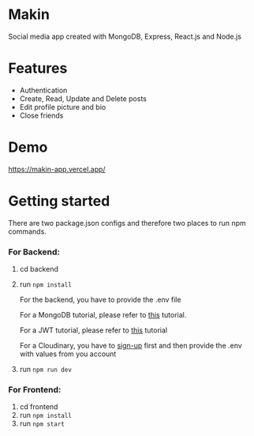 # Makin
Social media app created with MongoDB, Express, React.js and Node.js
# Features
- Authentication
- Create, Read, Update and Delete posts
- Edit profile picture and bio
- Close friends
# Demo
https://makin-app.vercel.app/
# Getting started
There are two package.json configs and therefore two places to run npm commands.
### For Backend:
1. cd backend
2. run `npm install`

    For the backend, you have to provide the .env file 

    For a MongoDB tutorial, please refer to [this](https://fullstackopen.com/en/part3/saving_data_to_mongo_db#mongo-db) tutorial.

    For a JWT tutorial, please refer to [this](https://fullstackopen.com/en/part4/token_authentication) tutorial

    For a Cloudinary, you have to [sign-up](https://cloudinary.com/users/register_free#gsc.tab=0) first and then provide the .env with values from you account

3. run `npm run dev`
### For Frontend:
1. cd frontend
2. run `npm install`
3. run `npm start`